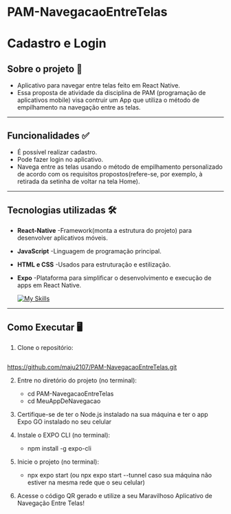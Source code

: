 # PAM-NavegacaoEntreTelas
# Cadastro e Login

## Sobre o projeto 📱
- Aplicativo para navegar entre telas feito em React Native. 
- Essa proposta de atividade da disciplina de PAM (programação de aplicativos mobile) visa contruir um App que utiliza o método de empilhamento na navegação entre as telas.

----
## Funcionalidades ✅
- É possível realizar cadastro.
- Pode fazer login no aplicativo.
- Navega entre as telas usando o método de empilhamento personalizado de acordo com os requisitos propostos(refere-se, por exemplo, à retirada da setinha de voltar na tela Home).

--------
## Tecnologias utilizadas 🛠️
- **React-Native** -Framework(monta a estrutura do projeto) para desenvolver aplicativos móveis.
- **JavaScript**   -Linguagem de programação principal.
- **HTML e CSS**   -Usados para estruturação e estilização.
- **Expo**         -Plataforma para simplificar o desenvolvimento e execução de apps em React Native.

  [![My Skills](https://skillicons.dev/icons?i=vscode,javaScript,npm,expo,css,html,react,react-native&theme=light)](https://skillicons.dev)


-----------
## Como Executar 🖥️
1. Clone o repositório:
   ```bash
  https://github.com/maju2107/PAM-NavegacaoEntreTelas.git

2. Entre no diretório do projeto (no terminal):
   - cd PAM-NavegacaoEntreTelas
   - cd MeuAppDeNavegacao

3. Certifique-se de ter o Node.js instalado na sua máquina e ter o app Expo GO instalado no seu celular

4. Instale o EXPO CLI (no terminal):
   - npm install -g expo-cli

5. Inicie o projeto (no terminal):
   - npx expo start (ou npx expo start --tunnel caso sua máquina não estiver na mesma rede que o seu celular)

6. Acesse o código QR gerado e utilize a seu Maravilhoso Aplicativo de Navegação Entre Telas!
